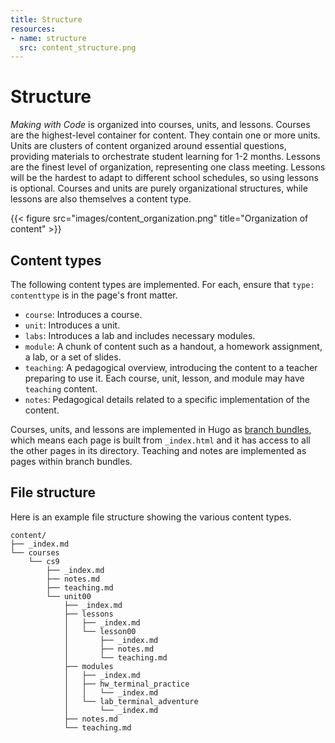 ```yaml
---
title: Structure
resources:
- name: structure
  src: content_structure.png
---
```


# Structure

*Making with Code* is organized into courses, units, and lessons. Courses are the highest-level container for content. They contain one or more units. Units are clusters of content organized around essential questions, providing materials to orchestrate student learning for 1-2 months. Lessons are the finest level of organization, representing one class meeting. Lessons will be the hardest to adapt to different school schedules, so using lessons is optional. Courses and units are purely organizational structures, while lessons are also themselves a content type.

{{< figure src="images/content_organization.png" title="Organization of content" >}}

## Content types

The following content types are implemented. For each, ensure that `type: contenttype` is in the page's front matter.

- `course`: Introduces a course.
- `unit`: Introduces a unit.
- `labs`: Introduces a lab and includes necessary modules.
- `module`: A chunk of content such as a handout, a homework assignment, a lab,
  or a set of slides.
- `teaching`: A pedagogical overview, introducing the content to a teacher
  preparing to use it. Each course, unit, lesson, and module may have `teaching` content.
- `notes`: Pedagogical details related to a specific implementation of the
  content.

Courses, units, and lessons  are implemented in Hugo as [branch bundles](https://gohugo.io/content-management/page-bundles/#branch-bundles), which means each page is built from `_index.html` and it has access to all the other pages in its directory. Teaching and notes are implemented as pages within branch bundles.

## File structure

Here is an example file structure showing the various content types.

```
content/
├── _index.md
└── courses
    └── cs9
        ├── _index.md
        ├── notes.md
        ├── teaching.md
        └── unit00
            ├── _index.md
            ├── lessons
            │   ├── _index.md
            │   └── lesson00
            │       ├── _index.md
            │       ├── notes.md
            │       └── teaching.md
            ├── modules
            │   ├── _index.md
            │   ├── hw_terminal_practice
            │   │   └── _index.md
            │   └── lab_terminal_adventure
            │       └── _index.md
            ├── notes.md
            └── teaching.md
```
